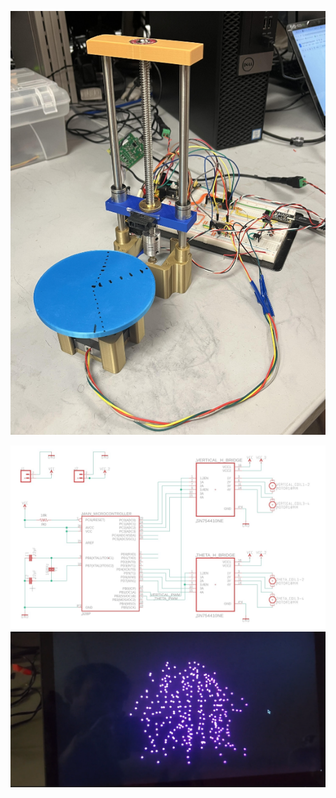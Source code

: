 
![schematic](https://github.com/BryceP-44/ATmega328p-3D-scanner/blob/main/model.png)

![schematic](https://github.com/BryceP-44/ATmega328p-3D-scanner/blob/main/scanner%20schematic.jpg)
![example output](https://github.com/BryceP-44/ATmega328p-3D-scanner/blob/main/example%20scanner%20output.png)
